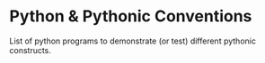 # Python & Pythonic Conventions

List of python programs to demonstrate (or test) different pythonic constructs.
